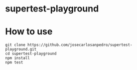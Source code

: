 # supertest-playground

# How to use

```
git clone https://github.com/josecarlosanpedro/supertest-playground.git
cd supertest-playground 
npm install
npm test
```
